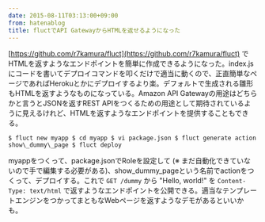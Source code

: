 ```yaml
---
date: 2015-08-11T03:13:00+09:00
from: hatenablog
title: fluctでAPI GatewayからHTMLを返せるようになった
---
```

[https://github.com/r7kamura/fluct](https://github.com/r7kamura/fluct) でHTMLを返すようなエンドポイントを簡単に作成できるようになった。index.jsにコードを書いてデプロイコマンドを叩くだけで適当に動くので、正直簡単なページであればHerokuとかにデプロイするより楽。デフォルトで生成される雛形もHTMLを返すようなものになっている。Amazon API Gatewayの用途はどちらかと言うとJSONを返すREST APIをつくるための用途として期待されているように見えるけれど、HTMLを返すようなエンドポイントを提供することもできる。

```
$ fluct new myapp $ cd myapp $ vi package.json $ fluct generate action show\_dummy\_page $ fluct deploy
```

myappをつくって、package.jsonでRoleを設定して (※ まだ自動化できていないので手で編集する必要がある)、show\_dummy\_pageという名前でactionをつくって、デプロイする。これで `GET /dummy` から "Hello, world!" を `Content-Type: text/html` で返すようなエンドポイントを公開できる。適当なテンプレートエンジンをつかってまともなWebページを返すようなデモがあるといいかも。

